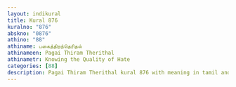 ```yaml
---
layout: indikural
title: Kural 876
kuralno: "876"
abskno: "0876"
athino: "88"
athiname: பகைத்திறந்தெரிதல்
athinameen: Pagai Thiram Therithal
athinametr: Knowing the Quality of Hate
categories: [88]
description: Pagai Thiram Therithal kural 876 with meaning in tamil and english 
---
```


